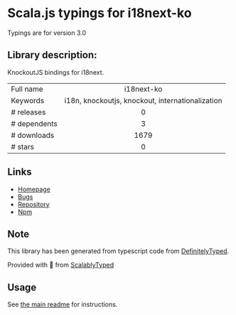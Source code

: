 
# Scala.js typings for i18next-ko

Typings are for version 3.0

## Library description:
KnockoutJS bindings for i18next.

|                    |                 |
| ------------------ | :-------------: |
| Full name          | i18next-ko |
| Keywords           | i18n, knockoutjs, knockout, internationalization |
| # releases         | 0 |
| # dependents       | 3 |
| # downloads        | 1679 |
| # stars            | 0 |

## Links
- [Homepage](https://github.com/leMaik/i18next-ko#readme)
- [Bugs](https://github.com/leMaik/i18next-ko/issues)
- [Repository](https://github.com/leMaik/i18next-ko)
- [Npm](https://www.npmjs.com/package/i18next-ko)
    


## Note
This library has been generated from typescript code from [DefinitelyTyped](https://definitelytyped.org).

Provided with :purple_heart: from [ScalablyTyped](https://github.com/oyvindberg/ScalablyTyped)

## Usage
See [the main readme](../../readme.md) for instructions.


